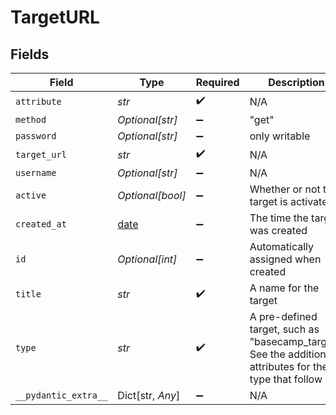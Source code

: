 # TargetURL


## Fields

| Field                                                                                                   | Type                                                                                                    | Required                                                                                                | Description                                                                                             |
| ------------------------------------------------------------------------------------------------------- | ------------------------------------------------------------------------------------------------------- | ------------------------------------------------------------------------------------------------------- | ------------------------------------------------------------------------------------------------------- |
| `attribute`                                                                                             | *str*                                                                                                   | :heavy_check_mark:                                                                                      | N/A                                                                                                     |
| `method`                                                                                                | *Optional[str]*                                                                                         | :heavy_minus_sign:                                                                                      | "get"                                                                                                   |
| `password`                                                                                              | *Optional[str]*                                                                                         | :heavy_minus_sign:                                                                                      | only writable                                                                                           |
| `target_url`                                                                                            | *str*                                                                                                   | :heavy_check_mark:                                                                                      | N/A                                                                                                     |
| `username`                                                                                              | *Optional[str]*                                                                                         | :heavy_minus_sign:                                                                                      | N/A                                                                                                     |
| `active`                                                                                                | *Optional[bool]*                                                                                        | :heavy_minus_sign:                                                                                      | Whether or not the target is activated                                                                  |
| `created_at`                                                                                            | [date](https://docs.python.org/3/library/datetime.html#date-objects)                                    | :heavy_minus_sign:                                                                                      | The time the target was created                                                                         |
| `id`                                                                                                    | *Optional[int]*                                                                                         | :heavy_minus_sign:                                                                                      | Automatically assigned when created                                                                     |
| `title`                                                                                                 | *str*                                                                                                   | :heavy_check_mark:                                                                                      | A name for the target                                                                                   |
| `type`                                                                                                  | *str*                                                                                                   | :heavy_check_mark:                                                                                      | A pre-defined target, such as "basecamp_target". See the additional attributes for the type that follow |
| `__pydantic_extra__`                                                                                    | Dict[str, *Any*]                                                                                        | :heavy_minus_sign:                                                                                      | N/A                                                                                                     |